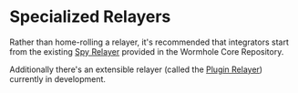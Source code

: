 # Specialized Relayers

Rather than home-rolling a relayer, it's recommended that integrators start from the existing [Spy Relayer](https://github.com/wormhole-foundation/wormhole/tree/main/relayer/spy_relayer) provided in the Wormhole Core Repository.

Additionally there's an extensible relayer (called the [Plugin Relayer](https://github.com/wormhole-foundation/wormhole/tree/feat/plugin_relayer/relayer/plugin_relayer)) currently in development.

<!-- To aid in the development of relayers, a extensible relayer implementation (called the [plugin relayer]()) has been provided in the Wormhole Core Repository.

It's recommended that integrators create their own plugin for the plugin relayer, rather than home-roll a relayer themselves. Using the plugin relayer allows integrators to take advantage of the robust hot-wallet and scheduling built into the relayer's kernel, as well as leveraging plugins which are built by other integrators.  -->
